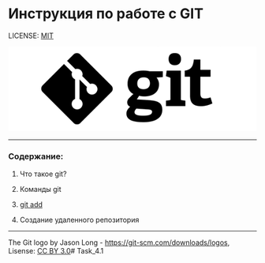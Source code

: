 # Инструкция по работе с GIT

LICENSE: [MIT](.\License.md)

![git - logo](./assets/1color-lightbg@2x.png)

---

### Содержание:
1. Что такое git?
2. Команды git
3. [git add](./add.md)

4. Создание удаленного репозитория

---

The Git logo by Jason Long - https://git-scm.com/downloads/logos, Lisense: [CC BY 3.0](https://creativecommons.org/licenses/by/3.0/)#   T a s k _ 4 . 1 
 
 